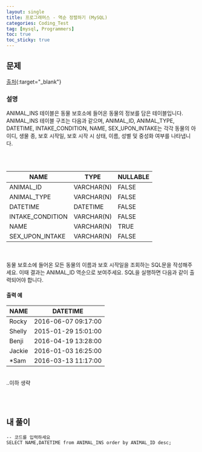 ```yaml
---
layout: single
title: 프로그래머스 - 역순 정렬하기 (MySQL)
categories: Coding_Test
tag: [mysql, Programmers]
toc: true
toc_sticky: true
---
```


## 문제
[출처](https://school.programmers.co.kr/learn/courses/30/lessons/59035){:target="_blank"}
### 설명
ANIMAL_INS 테이블은 동물 보호소에 들어온 동물의 정보를 담은 테이블입니다. ANIMAL_INS 테이블 구조는 다음과 같으며, ANIMAL_ID, ANIMAL_TYPE, DATETIME, INTAKE_CONDITION, NAME, SEX_UPON_INTAKE는 각각 동물의 아이디, 생물 종, 보호 시작일, 보호 시작 시 상태, 이름, 성별 및 중성화 여부를 나타냅니다.

<br/><br/>

NAME|TYPE|NULLABLE
---|---|---
ANIMAL_ID|VARCHAR(N)|FALSE
ANIMAL_TYPE|VARCHAR(N)|FALSE
DATETIME|DATETIME|FALSE
INTAKE_CONDITION|VARCHAR(N)|FALSE
NAME|VARCHAR(N)|TRUE
SEX_UPON_INTAKE|VARCHAR(N)|FALSE

<br/><br/>
동물 보호소에 들어온 모든 동물의 이름과 보호 시작일을 조회하는 SQL문을 작성해주세요. 이때 결과는 ANIMAL_ID 역순으로 보여주세요. SQL을 실행하면 다음과 같이 출력되어야 합니다.

#### 출력 예

NAME|DATETIME
---|---
Rocky|2016-06-07 09:17:00
Shelly|2015-01-29 15:01:00
Benji|2016-04-19 13:28:00
Jackie|2016-01-03 16:25:00
*Sam|2016-03-13 11:17:00

<br/>
..이하 생략

<br/><br/>

## 내 풀이
```
-- 코드를 입력하세요
SELECT NAME,DATETIME from ANIMAL_INS order by ANIMAL_ID desc;
```